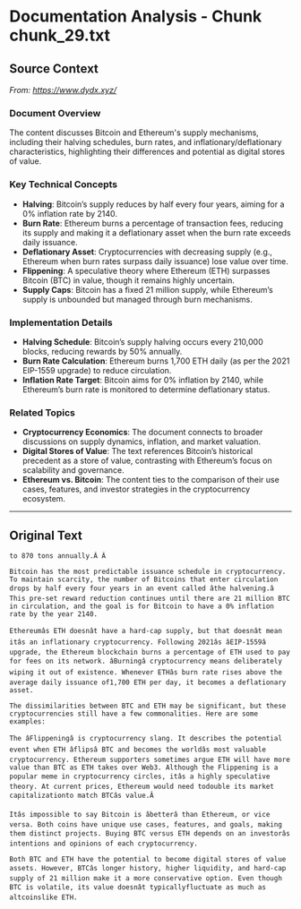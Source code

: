 # Documentation Analysis - Chunk chunk_29.txt

## Source Context
*From: https://www.dydx.xyz/*

### Document Overview  
The content discusses Bitcoin and Ethereum's supply mechanisms, including their halving schedules, burn rates, and inflationary/deflationary characteristics, highlighting their differences and potential as digital stores of value.  

### Key Technical Concepts  
- **Halving**: Bitcoin’s supply reduces by half every four years, aiming for a 0% inflation rate by 2140.  
- **Burn Rate**: Ethereum burns a percentage of transaction fees, reducing its supply and making it a deflationary asset when the burn rate exceeds daily issuance.  
- **Deflationary Asset**: Cryptocurrencies with decreasing supply (e.g., Ethereum when burn rates surpass daily issuance) lose value over time.  
- **Flippening**: A speculative theory where Ethereum (ETH) surpasses Bitcoin (BTC) in value, though it remains highly uncertain.  
- **Supply Caps**: Bitcoin has a fixed 21 million supply, while Ethereum’s supply is unbounded but managed through burn mechanisms.  

### Implementation Details  
- **Halving Schedule**: Bitcoin’s supply halving occurs every 210,000 blocks, reducing rewards by 50% annually.  
- **Burn Rate Calculation**: Ethereum burns 1,700 ETH daily (as per the 2021 EIP-1559 upgrade) to reduce circulation.  
- **Inflation Rate Target**: Bitcoin aims for 0% inflation by 2140, while Ethereum’s burn rate is monitored to determine deflationary status.  

### Related Topics  
- **Cryptocurrency Economics**: The document connects to broader discussions on supply dynamics, inflation, and market valuation.  
- **Digital Stores of Value**: The text references Bitcoin’s historical precedent as a store of value, contrasting with Ethereum’s focus on scalability and governance.  
- **Ethereum vs. Bitcoin**: The content ties to the comparison of their use cases, features, and investor strategies in the cryptocurrency ecosystem.

---

## Original Text
```
to 870 tons annually.Â Â

Bitcoin has the most predictable issuance schedule in cryptocurrency. To maintain scarcity, the number of Bitcoins that enter circulation drops by half every four years in an event called âthe halvening.â This pre-set reward reduction continues until there are 21 million BTC in circulation, and the goal is for Bitcoin to have a 0% inflation rate by the year 2140.

Ethereumâs ETH doesnât have a hard-cap supply, but that doesnât mean itâs an inflationary cryptocurrency. Following 2021âs âEIP-1559â upgrade, the Ethereum blockchain burns a percentage of ETH used to pay for fees on its network. âBurningâ cryptocurrency means deliberately wiping it out of existence. Whenever ETHâs burn rate rises above the average daily issuance of1,700 ETH per day, it becomes a deflationary asset.

The dissimilarities between BTC and ETH may be significant, but these cryptocurrencies still have a few commonalities. Here are some examples:

The âFlippeningâ is cryptocurrency slang. It describes the potential event when ETH âflipsâ BTC and becomes the worldâs most valuable cryptocurrency. Ethereum supporters sometimes argue ETH will have more value than BTC as ETH takes over Web3. Although the Flippening is a popular meme in cryptocurrency circles, itâs a highly speculative theory. At current prices, Ethereum would need todouble its market capitalizationto match BTCâs value.Â

Itâs impossible to say Bitcoin is âbetterâ than Ethereum, or vice versa. Both coins have unique use cases, features, and goals, making them distinct projects. Buying BTC versus ETH depends on an investorâs intentions and opinions of each cryptocurrency.

Both BTC and ETH have the potential to become digital stores of value assets. However, BTCâs longer history, higher liquidity, and hard-cap supply of 21 million make it a more conservative option. Even though BTC is volatile, its value doesnât typicallyfluctuate as much as altcoinslike ETH.

```